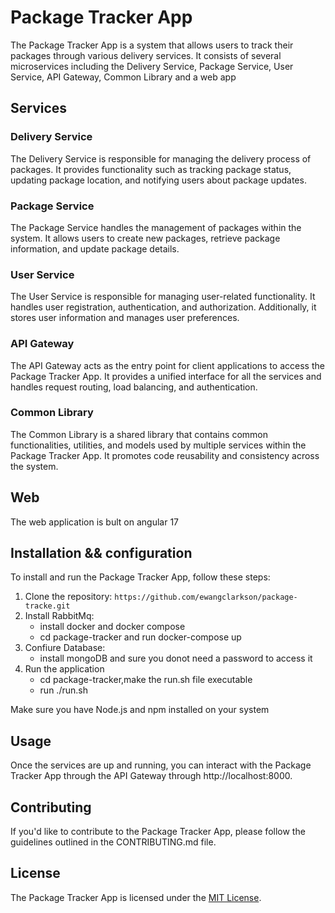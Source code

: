 # Package Tracker App

The Package Tracker App is a system that allows users to track their packages through various delivery services. It consists of several microservices including the Delivery Service, Package Service, User Service, API Gateway, Common Library and a web app

## Services

### Delivery Service

The Delivery Service is responsible for managing the delivery process of packages. It provides functionality such as tracking package status, updating package location, and notifying users about package updates.

### Package Service

The Package Service handles the management of packages within the system. It allows users to create new packages, retrieve package information, and update package details.

### User Service

The User Service is responsible for managing user-related functionality. It handles user registration, authentication, and authorization. Additionally, it stores user information and manages user preferences.

### API Gateway

The API Gateway acts as the entry point for client applications to access the Package Tracker App. It provides a unified interface for all the services and handles request routing, load balancing, and authentication.

### Common Library

The Common Library is a shared library that contains common functionalities, utilities, and models used by multiple services within the Package Tracker App. It promotes code reusability and consistency across the system.

## Web
  The web application is bult on angular 17

## Installation && configuration

To install and run the Package Tracker App, follow these steps:

1. Clone the repository: `https://github.com/ewangclarkson/package-tracke.git`
2. Install RabbitMq: 
    - install docker and docker compose
    - cd package-tracker and run docker-compose up
3. Confiure Database:
   - install mongoDB and sure you donot need a password to access it
3. Run the application
   - cd package-tracker,make the run.sh file executable
   - run ./run.sh

Make sure you have Node.js and npm installed on your system


## Usage

Once the services are up and running, you can interact with the Package Tracker App through the API Gateway through http://localhost:8000.

## Contributing

If you'd like to contribute to the Package Tracker App, please follow the guidelines outlined in the CONTRIBUTING.md file.

## License

The Package Tracker App is licensed under the [MIT License](LICENSE).
